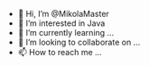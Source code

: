 - 👋 Hi, I’m @MikolaMaster
- 👀 I’m interested in Java
- 🌱 I’m currently learning ...
- 💞️ I’m looking to collaborate on ...
- 📫 How to reach me ...

<!---
MikolaMaster/MikolaMaster is a ✨ special ✨ repository because its `README.md` (this file) appears on your GitHub profile.
You can click the Preview link to take a look at your changes.
--->
